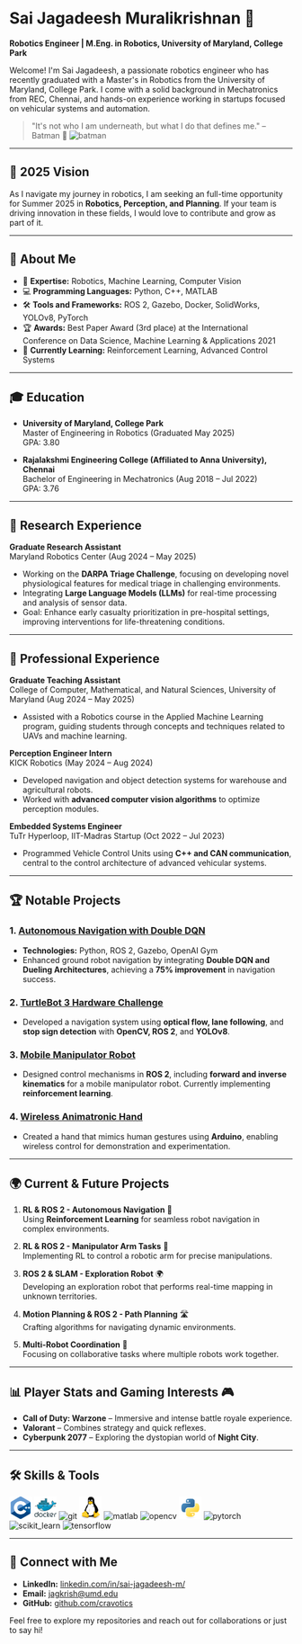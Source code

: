 # Sai Jagadeesh Muralikrishnan 🚀
**Robotics Engineer | M.Eng. in Robotics, University of Maryland, College Park**

Welcome! I'm Sai Jagadeesh, a passionate robotics engineer who has recently graduated with a Master's in Robotics from the University of Maryland, College Park. I come with a solid background in Mechatronics from REC, Chennai, and hands-on experience working in startups focused on vehicular systems and automation.

> "It's not who I am underneath, but what I do that defines me." – Batman 🦇
![batman](https://github.com/cravotics/personal_repo/assets/90138418/c0df7d81-c9e6-421c-9c76-166ba113513c)
---

## 🌟 2025 Vision
As I navigate my journey in robotics, I am seeking an full-time opportunity for Summer 2025 in **Robotics, Perception, and Planning**. If your team is driving innovation in these fields, I would love to contribute and grow as part of it.

---

## 🚀 About Me
- 🤖 **Expertise:** Robotics, Machine Learning, Computer Vision
- 💻 **Programming Languages:** Python, C++, MATLAB
- 🛠️ **Tools and Frameworks:** ROS 2, Gazebo, Docker, SolidWorks, YOLOv8, PyTorch
- 🏆 **Awards:** Best Paper Award (3rd place) at the International Conference on Data Science, Machine Learning & Applications 2021
- 🌱 **Currently Learning:** Reinforcement Learning, Advanced Control Systems

---

## 🎓 Education
- **University of Maryland, College Park**  
  Master of Engineering in Robotics (Graduated May 2025)  
  GPA: 3.80

- **Rajalakshmi Engineering College (Affiliated to Anna University), Chennai**  
  Bachelor of Engineering in Mechatronics (Aug 2018 – Jul 2022)  
  GPA: 3.76

---

## 🔬 Research Experience
**Graduate Research Assistant**  
Maryland Robotics Center (Aug 2024 – May 2025)  
- Working on the **DARPA Triage Challenge**, focusing on developing novel physiological features for medical triage in challenging environments.
- Integrating **Large Language Models (LLMs)** for real-time processing and analysis of sensor data.
- Goal: Enhance early casualty prioritization in pre-hospital settings, improving interventions for life-threatening conditions.

---

## 💼 Professional Experience
**Graduate Teaching Assistant**  
College of Computer, Mathematical, and Natural Sciences, University of Maryland (Aug 2024 – May 2025)  
- Assisted with a Robotics course in the Applied Machine Learning program, guiding students through concepts and techniques related to UAVs and machine learning.

**Perception Engineer Intern**  
KICK Robotics (May 2024 – Aug 2024)  
- Developed navigation and object detection systems for warehouse and agricultural robots.
- Worked with **advanced computer vision algorithms** to optimize perception modules.

**Embedded Systems Engineer**  
TuTr Hyperloop, IIT-Madras Startup (Oct 2022 – Jul 2023)  
- Programmed Vehicle Control Units using **C++ and CAN communication**, central to the control architecture of advanced vehicular systems.

---

## 🏆 Notable Projects
### 1. **[Autonomous Navigation with Double DQN](https://github.com/cravotics/Intelligent-Robotic-Navigation)**
   - **Technologies:** Python, ROS 2, Gazebo, OpenAI Gym
   - Enhanced ground robot navigation by integrating **Double DQN and Dueling Architectures**, achieving a **75% improvement** in navigation success.

### 2. **[TurtleBot 3 Hardware Challenge](Projects/TurtleBot_Challenge.md)**
   - Developed a navigation system using **optical flow, lane following**, and **stop sign detection** with **OpenCV, ROS 2**, and **YOLOv8**.

### 3. **[Mobile Manipulator Robot](Projects/Mobile_Manipulator.md)**
   - Designed control mechanisms in **ROS 2**, including **forward and inverse kinematics** for a mobile manipulator robot. Currently implementing **reinforcement learning**.

### 4. **[Wireless Animatronic Hand](Projects/Wireless_Hand.md)**
   - Created a hand that mimics human gestures using **Arduino**, enabling wireless control for demonstration and experimentation.

---

## 🌍 Current & Future Projects
1. **RL & ROS 2 - Autonomous Navigation** 🧭  
   Using **Reinforcement Learning** for seamless robot navigation in complex environments.

2. **RL & ROS 2 - Manipulator Arm Tasks** 🤖  
   Implementing RL to control a robotic arm for precise manipulations.

3. **ROS 2 & SLAM - Exploration Robot** 🌍  
   Developing an exploration robot that performs real-time mapping in unknown territories.

4. **Motion Planning & ROS 2 - Path Planning** 🛣️  
   Crafting algorithms for navigating dynamic environments.

5. **Multi-Robot Coordination** 🤝  
   Focusing on collaborative tasks where multiple robots work together.

---

## 📊 Player Stats and Gaming Interests 🎮
- **Call of Duty: Warzone** – Immersive and intense battle royale experience.
- **Valorant** – Combines strategy and quick reflexes.
- **Cyberpunk 2077** – Exploring the dystopian world of **Night City**.

---

## 🛠️ Skills & Tools
<p align="left">
  <img src="https://raw.githubusercontent.com/devicons/devicon/master/icons/cplusplus/cplusplus-original.svg" alt="cplusplus" width="40" height="40"/> 
  <img src="https://raw.githubusercontent.com/devicons/devicon/master/icons/docker/docker-original-wordmark.svg" alt="docker" width="40" height="40"/>
  <img src="https://www.vectorlogo.zone/logos/git-scm/git-scm-icon.svg" alt="git" width="40" height="40"/> 
  <img src="https://raw.githubusercontent.com/devicons/devicon/master/icons/linux/linux-original.svg" alt="linux" width="40" height="40"/> 
  <img src="https://upload.wikimedia.org/wikipedia/commons/2/21/Matlab_Logo.png" alt="matlab" width="40" height="40"/> 
  <img src="https://www.vectorlogo.zone/logos/opencv/opencv-icon.svg" alt="opencv" width="40" height="40"/> 
  <img src="https://raw.githubusercontent.com/devicons/devicon/master/icons/python/python-original.svg" alt="python" width="40" height="40"/> 
  <img src="https://www.vectorlogo.zone/logos/pytorch/pytorch-icon.svg" alt="pytorch" width="40" height="40"/> 
  <img src="https://upload.wikimedia.org/wikipedia/commons/0/05/Scikit_learn_logo_small.svg" alt="scikit_learn" width="40" height="40"/> 
  <img src="https://www.vectorlogo.zone/logos/tensorflow/tensorflow-icon.svg" alt="tensorflow" width="40" height="40"/> 

</p>

---

## 🤝 Connect with Me
- **LinkedIn:** [linkedin.com/in/sai-jagadeesh-m/](https://linkedin.com/in/sai-jagadeesh-m/)
- **Email:** [jagkrish@umd.edu](mailto:jagkrish@umd.edu)
- **GitHub:** [github.com/cravotics](https://github.com/cravotics)

Feel free to explore my repositories and reach out for collaborations or just to say hi!


